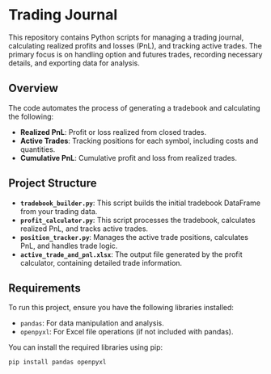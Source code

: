 # Trading Journal

This repository contains Python scripts for managing a trading journal, calculating realized profits and losses (PnL), and tracking active trades. The primary focus is on handling option and futures trades, recording necessary details, and exporting data for analysis.

## Overview

The code automates the process of generating a tradebook and calculating the following:

- **Realized PnL**: Profit or loss realized from closed trades.
- **Active Trades**: Tracking positions for each symbol, including costs and quantities.
- **Cumulative PnL**: Cumulative profit and loss from realized trades.

## Project Structure

- **`tradebook_builder.py`**: This script builds the initial tradebook DataFrame from your trading data.
- **`profit_calculator.py`**: This script processes the tradebook, calculates realized PnL, and tracks active trades.
- **`position_tracker.py`**: Manages the active trade positions, calculates PnL, and handles trade logic.
- **`active_trade_and_pnl.xlsx`**: The output file generated by the profit calculator, containing detailed trade information.

## Requirements

To run this project, ensure you have the following libraries installed:

- `pandas`: For data manipulation and analysis.
- `openpyxl`: For Excel file operations (if not included with pandas).

You can install the required libraries using pip:

```bash
pip install pandas openpyxl
